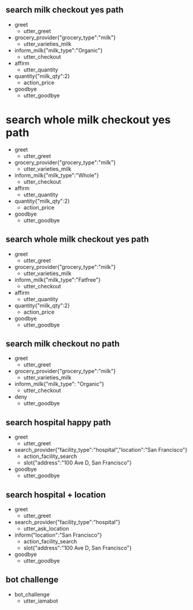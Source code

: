 ## search milk checkout yes path
* greet
  - utter_greet
* grocery_provider{"grocery_type":"milk"}
  - utter_varieties_milk
* inform_milk{"milk_type":"Organic"}
  - utter_checkout
* affirm
  - utter_quantity
* quantity{"milk_qty":2}
  - action_price
* goodbye
  - utter_goodbye

# search whole milk checkout yes path
* greet
  - utter_greet
* grocery_provider{"grocery_type":"milk"}
  - utter_varieties_milk
* inform_milk{"milk_type":"Whole"}
  - utter_checkout
* affirm
  - utter_quantity
* quantity{"milk_qty":2}
  - action_price
* goodbye
  - utter_goodbye


## search whole milk checkout yes path
* greet
  - utter_greet
* grocery_provider{"grocery_type":"milk"}
  - utter_varieties_milk
* inform_milk{"milk_type":"Fatfree"}
  - utter_checkout
* affirm
  - utter_quantity
* quantity{"milk_qty":2}
  - action_price
* goodbye
  - utter_goodbye

## search milk checkout no path
* greet
  - utter_greet
* grocery_provider{"grocery_type":"milk"}
  - utter_varieties_milk
* inform_milk{"milk_type": "Organic"}
  - utter_checkout
* deny
  - utter_goodbye

## search hospital happy path
* greet
  - utter_greet
* search_provider{"facility_type":"hospital","location":"San Francisco"}
  - action_facility_search
  - slot{"address":"100 Ave D, San Francisco"}
* goodbye
  - utter_goodbye


## search hospital + location
* greet
  - utter_greet
* search_provider{"facility_type":"hospital"}
  - utter_ask_location
* inform{"location":"San Francisco"}
  - action_facility_search
  - slot{"address":"100 Ave D, San Francisco"}
* goodbye
  - utter_goodbye


## bot challenge
* bot_challenge
  - utter_iamabot

